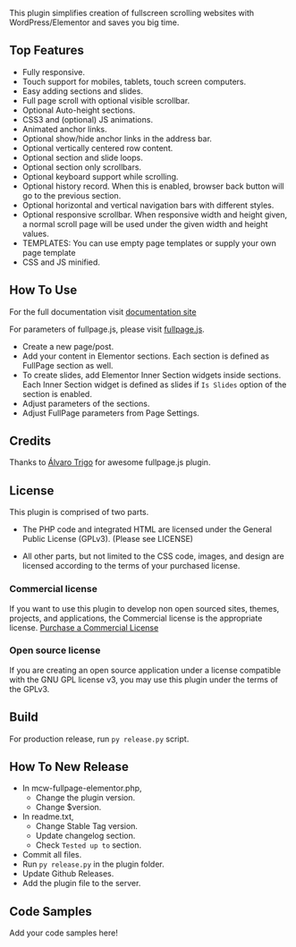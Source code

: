 This plugin simplifies creation of fullscreen scrolling websites with WordPress/Elementor and saves you big time.

## Top Features
* Fully responsive.
* Touch support for mobiles, tablets, touch screen computers.
* Easy adding sections and slides.
* Full page scroll with optional visible scrollbar.
* Optional Auto-height sections.
* CSS3 and (optional) JS animations.
* Animated anchor links.
* Optional show/hide anchor links in the address bar.
* Optional vertically centered row content.
* Optional section and slide loops.
* Optional section only scrollbars.
* Optional keyboard support while scrolling.
* Optional history record. When this is enabled, browser back button will go to the previous section.
* Optional horizontal and vertical navigation bars with different styles.
* Optional responsive scrollbar. When responsive width and height given, a normal scroll page will be used under the given width and height values.
* TEMPLATES: You can use empty page templates or supply your own page template
* CSS and JS minified.

## How To Use

For the full documentation visit [documentation site](https://www.meceware.com/docs/fullpage-for-elementor/)

For parameters of fullpage.js, please visit [fullpage.js](https://github.com/alvarotrigo/fullpage.js).

* Create a new page/post.
* Add your content in Elementor sections. Each section is defined as FullPage section as well.
* To create slides, add Elementor Inner Section widgets inside sections. Each Inner Section widget is defined as slides if `Is Slides` option of the section is enabled.
* Adjust parameters of the sections.
* Adjust FullPage parameters from Page Settings.

## Credits

Thanks to [Álvaro Trigo](https://www.alvarotrigo.com/fullPage/) for awesome fullpage.js plugin.

## License

This plugin is comprised of two parts.

- The PHP code and integrated HTML are licensed under the General Public License (GPLv3). (Please see LICENSE)

- All other parts, but not limited to the CSS code, images, and design are licensed according to the terms of your purchased license.

### Commercial license
If you want to use this plugin to develop non open sourced sites, themes, projects, and applications, the Commercial license is the appropriate license. [Purchase a Commercial License](https://gum.co/fullPageForElementor)

### Open source license
If you are creating an open source application under a license compatible with the GNU GPL license v3, you may use this plugin under the terms of the GPLv3.

## Build

For production release, run `py release.py` script.

## How To New Release

- In mcw-fullpage-elementor.php,
  - Change the plugin version.
  - Change $version.
- In readme.txt,
  - Change Stable Tag version.
  - Update changelog section.
  - Check `Tested up to` section.
- Commit all files.
- Run `py release.py` in the plugin folder.
- Update Github Releases.
- Add the plugin file to the server.

## Code Samples

Add your code samples here!